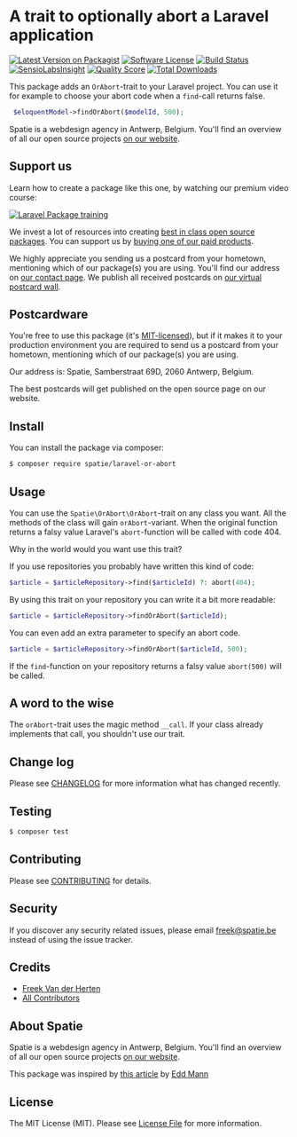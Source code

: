 # A trait to optionally abort a Laravel application

[![Latest Version on Packagist](https://img.shields.io/packagist/v/spatie/laravel-or-abort.svg?style=flat-square)](https://packagist.org/packages/spatie/laravel-or-abort)
[![Software License](https://img.shields.io/badge/license-MIT-brightgreen.svg?style=flat-square)](LICENSE.md)
[![Build Status](https://img.shields.io/travis/spatie/laravel-or-abort/master.svg?style=flat-square)](https://travis-ci.org/spatie/laravel-or-abort)
[![SensioLabsInsight](https://img.shields.io/sensiolabs/i/f91a946a-83e5-405f-8546-4cfd6a29b93e.svg?style=flat-square)](https://insight.sensiolabs.com/projects/f91a946a-83e5-405f-8546-4cfd6a29b93e)
[![Quality Score](https://img.shields.io/scrutinizer/g/spatie/laravel-or-abort.svg?style=flat-square)](https://scrutinizer-ci.com/g/spatie/laravel-or-abort)
[![Total Downloads](https://img.shields.io/packagist/dt/spatie/laravel-or-abort.svg?style=flat-square)](https://packagist.org/packages/spatie/laravel-or-abort)

This package adds an `OrAbort`-trait to your Laravel project. You can use it for example to choose your abort code when a `find`-call returns false.

```php
 $eloquentModel->findOrAbort($modelId, 500); 
```

Spatie is a webdesign agency in Antwerp, Belgium. You'll find an overview of all our open source projects [on our website](https://spatie.be/opensource).

## Support us

Learn how to create a package like this one, by watching our premium video course:

[![Laravel Package training](https://spatie.be/github/package-training.jpg)](https://laravelpackage.training)

We invest a lot of resources into creating [best in class open source packages](https://spatie.be/open-source). You can support us by [buying one of our paid products](https://spatie.be/open-source/support-us).

We highly appreciate you sending us a postcard from your hometown, mentioning which of our package(s) you are using. You'll find our address on [our contact page](https://spatie.be/about-us). We publish all received postcards on [our virtual postcard wall](https://spatie.be/open-source/postcards).

## Postcardware

You're free to use this package (it's [MIT-licensed](LICENSE.md)), but if it makes it to your production environment you are required to send us a postcard from your hometown, mentioning which of our package(s) you are using.

Our address is: Spatie, Samberstraat 69D, 2060 Antwerp, Belgium.

The best postcards will get published on the open source page on our website.

## Install

You can install the package via composer:
``` bash
$ composer require spatie/laravel-or-abort
```

## Usage

You can use the `Spatie\OrAbort\OrAbort`-trait on any class you want. All the methods of the class
will gain `orAbort`-variant. When the original function returns a falsy value Laravel's `abort`-function
will be called with code 404.

Why in the world would you want use this trait?

If you use repositories you probably have written this kind of code:
```php
$article = $articleRepository->find($articleId) ?: abort(404);
```

By using this trait on your repository you can write it a bit more readable:
```php
$article = $articleRepository->findOrAbort($articleId);
```

You can even add an extra parameter to specify an abort code.
```php
$article = $articleRepository->findOrAbort($articleId, 500); 
```
If the `find`-function on your repository returns a falsy value `abort(500)` will be called.

## A word to the wise
The `orAbort`-trait uses the magic method `__call`. If your class already implements that call, you shouldn't
use our trait.

## Change log

Please see [CHANGELOG](CHANGELOG.md) for more information what has changed recently.

## Testing

``` bash
$ composer test
```

## Contributing

Please see [CONTRIBUTING](CONTRIBUTING.md) for details.

## Security

If you discover any security related issues, please email freek@spatie.be instead of using the issue tracker.

## Credits

- [Freek Van der Herten](https://murze.be)
- [All Contributors](../../contributors)

## About Spatie
Spatie is a webdesign agency in Antwerp, Belgium. You'll find an overview of all our open source projects [on our website](https://spatie.be/opensource).

This package was inspired by [this article](http://tech.mybuilder.com/optional-value-control-flows-in-php-using-traits-and-magic-methods/) by [Edd Mann](https://twitter.com/edd_mann)

## License

The MIT License (MIT). Please see [License File](LICENSE.md) for more information.
